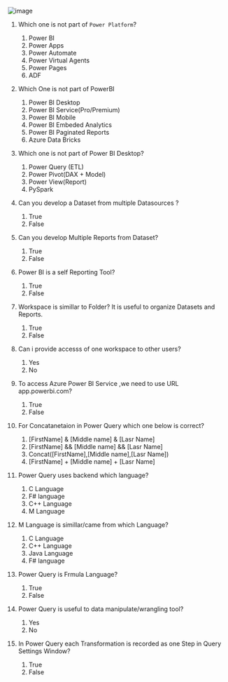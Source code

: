 ![image](https://user-images.githubusercontent.com/20516321/196850801-05c4bd18-3736-4328-b2dc-9288182d81be.png)

1. Which one is not part of `Power Platform`?
    1. Power BI
    2. Power Apps
    3. Power Automate
    4. Power Virtual Agents
    5. Power Pages
    6. ADF
2. Which One is not part of PowerBI
   1. Power BI Desktop
   2. Power BI Service(Pro/Premium)
   3. Power BI Mobile
   4. Power BI Embeded Analytics
   5. Power BI Paginated Reports
   6. Azure Data Bricks
3. Which one is not part of Power BI Desktop?
    1. Power Query (ETL)
    2. Power Pivot(DAX + Model)
    3. Power View(Report)
    4. PySpark
4. Can you develop a Dataset from multiple Datasources ?
    1. True
    2. False
5. Can you develop Multiple Reports from Dataset?
    1. True
    2. False
6. Power BI is a self Reporting Tool?
    1. True
    2. False
7. Workspace is simillar to Folder? It is useful to organize Datasets and Reports.
    1. True
    2. False

8. Can i provide accesss of one workspace to other users?
    1. Yes
    2. No
9. To access Azure Power BI Service ,we need to use URL app.powerbi.com?
   1. True
   2. False
10. For Concatanetaion in Power Query which one below is correct?
    1. [FirstName] & [Middle name] & [Lasr Name]
    2. [FirstName] && [Middle name] && [Lasr Name]
    3. Concat([FirstName],[Middle name],[Lasr Name])
    4. [FirstName] + [Middle name] + [Lasr Name]
11. Power Query uses backend which language?
    1. C Language
    2. F# language
    3. C++ Language
    4. M Language
12. M Language is simillar/came from which Language?
    1. C Language
    2. C++ Language
    3. Java Language
    4. F# language
13. Power Query is Frmula Language?
    1. True
    2. False
14. Power Query is useful to data manipulate/wrangling tool?
    1. Yes
    2. No
15. In Power Query each Transformation is recorded as one Step in Query Settings Window?
    1. True
    2. False

